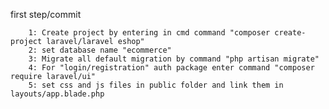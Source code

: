 
first step/commit 
    
        1: Create project by entering in cmd command "composer create-project laravel/laravel eshop"
        2: set database name "ecommerce"
        3: Migrate all default migration by command "php artisan migrate"
        4: For "login/registration" auth package enter command "composer require laravel/ui"
        5: set css and js files in public folder and link them in layouts/app.blade.php
    